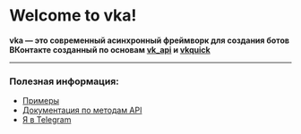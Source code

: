 #  Welcome to vka!

__vka — это современный асинхронный фреймворк для создания ботов ВКонтакте созданный по основам [vk_api](https://github.com/python273/vk_api) и [vkquick](https://github.com/deknowny/vkquick)__


***

### Полезная информация: 
* [Примеры](./examples)
* [Документация по методам API](https://vk.com/dev/methods)
* [Я в Telegram](https://t.me/bio_major4ik)


